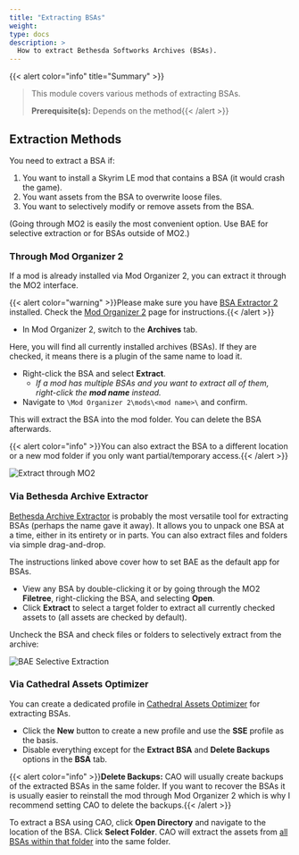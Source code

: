 ```yaml
---
title: "Extracting BSAs"
weight:
type: docs
description: >
  How to extract Bethesda Softworks Archives (BSAs).
---
```


{{< alert color="info" title="Summary" >}}
> This module covers various methods of extracting BSAs.<p>
> **Prerequisite(s):** Depends on the method{{< /alert >}}

## Extraction Methods

You need to extract a BSA if:

1. You want to install a Skyrim LE mod that contains a BSA (it would crash the game).
2. You want assets from the BSA to overwrite loose files.
3. You want to selectively modify or remove assets from the BSA.

(Going through MO2 is easily the most convenient option. Use BAE for selective extraction or for BSAs outside of MO2.)

### Through Mod Organizer 2

If a mod is already installed via Mod Organizer 2, you can extract it through the MO2 interface.

{{< alert color="warning" >}}Please make sure you have [BSA Extractor 2](https://www.nexusmods.com/skyrimspecialedition/mods/92044?) installed. Check the [Mod Organizer 2](/skyforge/tool-setup/mo2/#bsa-extractor-2) page for instructions.{{< /alert >}}

- In Mod Organizer 2, switch to the **Archives** tab.

Here, you will find all currently installed archives (BSAs). If they are checked, it means there is a plugin of the same name to load it.

- Right-click the BSA and select **Extract**.
  - *If a mod has multiple BSAs and you want to extract all of them, right-click the **mod name** instead.*
- Navigate to `\Mod Organizer 2\mods\<mod name>\` and confirm.

This will extract the BSA into the mod folder. You can delete the BSA afterwards.

{{< alert color="info" >}}You can also extract the BSA to a different location or a new mod folder if you only want partial/temporary access.{{< /alert >}}

![Extract through MO2](/Pictures/skyforge/modding-resources/extracting-archives/extract-through-mo2.png)

### Via Bethesda Archive Extractor

[Bethesda Archive Extractor](/skyforge/tool-setup/bae/) is probably the most versatile tool for extracting BSAs (perhaps the name gave it away). It allows you to unpack one BSA at a time, either in its entirety or in parts. You can also extract files and folders via simple drag-and-drop.

The instructions linked above cover how to set BAE as the default app for BSAs. 

- View any BSA by double-clicking it or by going through the MO2 **Filetree**, right-clicking the BSA, and selecting **Open**.
- Click **Extract** to select a target folder to extract all currently checked assets to (all assets are checked by default).

Uncheck the BSA and check files or folders to selectively extract from the archive:

![BAE Selective Extraction](/Pictures/skyforge/modding-resources/extracting-archives/bae-selective-extraction.png)

### Via Cathedral Assets Optimizer

You can create a dedicated profile in [Cathedral Assets Optimizer](/skyforge/tool-setup/cao/) for extracting BSAs.

- Click the **New** button to create a new profile and use the **SSE** profile as the basis.
- Disable everything except for the **Extract BSA** and **Delete Backups** options in the **BSA** tab.

{{< alert color="info" >}}**Delete Backups:** CAO will usually create backups of the extracted BSAs in the same folder. If you want to recover the BSAs it is usually easier to reinstall the mod through Mod Organizer 2 which is why I recommend setting CAO to delete the backups.{{< /alert >}}

To extract a BSA using CAO, click **Open Directory** and navigate to the location of the BSA. Click **Select Folder**. CAO will extract the assets from <u>all BSAs within that folder</u> into the same folder.